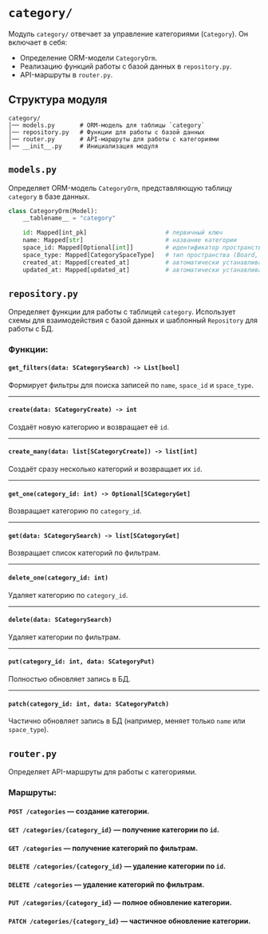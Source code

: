 # `category/`

Модуль `category/` отвечает за управление категориями (`Category`). Он включает в себя:
- Определение ORM-модели `CategoryOrm`.
- Реализацию функций работы с базой данных в `repository.py`.
- API-маршруты в `router.py`.

## Структура модуля

```
category/
│── models.py       # ORM-модель для таблицы `category`
│── repository.py   # Функции для работы с базой данных
│── router.py       # API-маршруты для работы с категориями
│── __init__.py     # Инициализация модуля
```

## `models.py`

Определяет ORM-модель `CategoryOrm`, представляющую таблицу `category` в базе данных.

```python
class CategoryOrm(Model):
    __tablename__ = "category"

    id: Mapped[int_pk]                      # первичный ключ
    name: Mapped[str]                       # название категории
    space_id: Mapped[Optional[int]]         # идентификатор пространства (Board, Adventure, Party)
    space_type: Mapped[CategorySpaceType]   # тип пространства (Board, Adventure, Quest)
    created_at: Mapped[created_at]          # автоматически устанавливаемая дата создания
    updated_at: Mapped[updated_at]          # автоматически устанавливаемая дата последнего обновления
```

## `repository.py`

Определяет функции для работы с таблицей `category`. Использует схемы для взаимодействия с базой данных и шаблонный `Repository` для работы с БД.

### **Функции:**

#### **`get_filters(data: SCategorySearch) -> List[bool]`**
Формирует фильтры для поиска записей по `name`, `space_id` и `space_type`.

---

#### **`create(data: SCategoryCreate) -> int`**
Создаёт новую категорию и возвращает её `id`.

---

#### **`create_many(data: list[SCategoryCreate]) -> list[int]`**
Создаёт сразу несколько категорий и возвращает их `id`.

---

#### **`get_one(category_id: int) -> Optional[SCategoryGet]`**
Возвращает категорию по `category_id`.

---

#### **`get(data: SCategorySearch) -> list[SCategoryGet]`**
Возвращает список категорий по фильтрам.

---

#### **`delete_one(category_id: int)`**
Удаляет категорию по `category_id`.

---

#### **`delete(data: SCategorySearch)`**
Удаляет категории по фильтрам.

---

#### **`put(category_id: int, data: SCategoryPut)`**
Полностью обновляет запись в БД.

---

#### **`patch(category_id: int, data: SCategoryPatch)`**
Частично обновляет запись в БД (например, меняет только `name` или `space_type`).

## `router.py`

Определяет API-маршруты для работы с категориями.

### **Маршруты:**
#### **`POST /categories`** — создание категории.
#### **`GET /categories/{category_id}`** — получение категории по `id`.
#### **`GET /categories`** — получение категорий по фильтрам.
#### **`DELETE /categories/{category_id}`** — удаление категории по `id`.
#### **`DELETE /categories`** — удаление категорий по фильтрам.
#### **`PUT /categories/{category_id}`** — полное обновление категории.
#### **`PATCH /categories/{category_id}`** — частичное обновление категории.

